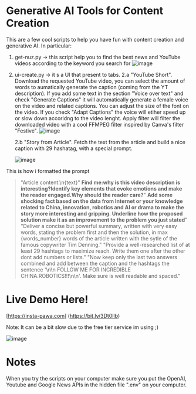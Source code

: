 # Generative AI Tools for Content Creation


This are a few cool scripts to help you have fun with content creation and generative AI. 
In particular:
1. get-nuz.py &rarr; this script help you to find the best news and YouTube videos according to the keyword you search for
   ![image](https://github.com/user-attachments/assets/1e1af571-e8e7-49aa-a7df-f39378bad967)

3. ui-create.py &rarr; it s a UI that present to tabs.
   2.a  "YouTube Short". Download the requested YouTube video, you can select the amount of words to aumatically generate the caption (coming from the YT description). If you add some text in the section "Voice over text" and check "Generate Captions" it will automatically generate a female voice on the video and related captions. You can adjust the size of the font on the video. If you check "Adapt Captions" the voice will etiher speed up or slow down accoridng to the video lenght. Apply filter will filter the downloaded video with a cool FFMPEG filter inspired by Canva's filter "Festive". 
    ![image](https://github.com/user-attachments/assets/38c5fd99-c742-4883-a2af-b6afcb69de2a)

   2.b  "Story from Article". Fetch the text from the article and build a nice caption with 29 hashatag, with a special prompt.
   
   ![image](https://github.com/user-attachments/assets/03d2582d-452c-4895-98a4-437d187d3925)

  This is how i formatted the prompt
  
  >"Article content:\n{text}"
  > **Find me:why is this video description is interesting?Identify key elements that evoke emotions and make the reader engaged.Why should the reader care?**"
  > **Add some shocking fact based on the data from Internet or your knowledge related to China, innovation, robotics and AI or drama to make the story more interesting and gripping. Underline how the proposed solution make it as an improvement to the problem you just stated**"
  > "Deliver a concise but powerful summary, written with very easy words, stating the problem first and then the solution, in max {words_number} words of the article written with the sytle of the famous copywriter Tim Denning."
  > "Provide a well-researched list of at least 29 hashtags to maximize reach. Write them one after the other dont add numbers or lists.\"
  > "Now keep only the last two answers combined and add between the caption and the hashtags the sentence '\n\n FOLLOW ME FOR INCREDIBLE CHINA.ROBOTICS!!!\n\n'. Make sure is well readable and spaced."


# Live Demo Here! 

[https://insta-pawa.com] (https://bit.ly/3Dt0lIb)

Note: It can be a bit slow due to the free tier service im using ;)

 ![image](https://github.com/user-attachments/assets/06e30e47-dbdb-4665-9f06-426400490156)

 

# Notes

When you try the scripts on your computer make sure you put the OpenAI, Youtube and Google News APIs in the hidden file ".env" on your computer. 

   
